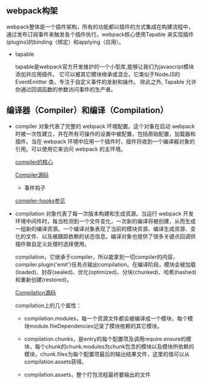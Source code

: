 ## webpack构架

webpack整体是一个插件架构，所有的功能都以插件的方式集成在构建流程中，通过发布订阅事件来触发各个插件执行。webpack核心使用Tapable 来实现插件(plugins)的binding（绑定）和applying（应用）。

* tapable

  tapable是webpack官方开发维护的一个小型库,能够让我们为javascript模块添加并应用插件。 它可以被其它模块继承或混合。它类似于NodeJS的 EventEmitter 类，专注于自定义事件的发射和操作。 除此之外, Tapable 允许你通过回调函数的参数访问事件的生产者。

## 编译器（Compiler）和编译（Compilation）

* compiler 对象代表了完整的 webpack 环境配置。这个对象在启动 webpack 时被一次性建立，并在所有可操作的设置中被配置，包括原始配置，加载器和插件。当在 webpack 环境中应用一个插件时，插件将收到一个编译器对象的引用。可以使用它来访问 webpack 的主环境。

  [compiler的核心](./images/Compiler.png)

  [Compiler源码](https://github.com/webpack/webpack/blob/master/lib/Compiler.js)

  - 事件钩子

  [compiler-hooks参见](https://webpack.js.org/api/compiler-hooks/)

* compilation 对象代表了每一次版本构建和生成资源。当运行 webpack 开发环境中间件时，每当检测到一个文件变化，一次新的编译将被创建，从而生成一组新的编译资源。一个编译对象表现了当前的模块资源、编译生成资源、变化的文件、以及被跟踪依赖的状态信息。编译对象也提供了很多关键点回调供插件做自定义处理时选择使用。

  compilation，它继承于compiler，所以能拿到一切compiler的内容，compiler.plugin('emit')任务点输出compilation。在编译阶段，模块会被加载(loaded)、封存(sealed)、优化(optimized)、分块(chunked)、哈希(hashed)和重新创建(restored)。

  [Compilation源码](https://github.com/webpack/webpack/blob/master/lib/Compilation.js)

  compilation上的几个属性：

  - compilation.modules，每一个资源文件都会被编译成一个模块，每个模块module.fileDependencies记录了模块依赖的其它模块。

  - compilation.chunks，是entry的每个配置项及调用require.ensure的模块，每个chunk的chunk.modules为chunk包含的模块以及模块所依赖的模块，chunk.files为每个配置项最后的输出结果文件，这里的值可以从compilation.assets获得。

  - compilation.assets，整个打包流程最终要输出的文件